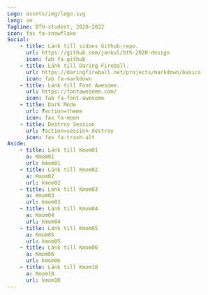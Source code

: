 ```yaml
---
Logo: assets/img/logo.svg
lang: se
Tagline: BTH-student, 2020-2022
icon: fas fa-snowflake
Social:
    - title: Länk till sidans Github-repo.
      url: https://github.com/jonkul/bth-2020-design
      icon: fab fa-github
    - title: Länk till Daring Fireball.
      url: https://daringfireball.net/projects/markdown/basics
      icon: fab fa-markdown
    - title: Länk till Font Awesome.
      url: https://fontawesome.com/
      icon: fab fa-font-awesome
    - title: Dark Mode
      url: ?action=theme
      icon: fas fa-moon
    - title: Destroy Session
      url: ?action=session_destroy
      icon: fas fa-trash-alt
Aside:
    - title: Länk till Kmom01
      a: Kmom01
      url: kmom01
    - title: Länk till Kmom02
      a: Kmom02
      url: kmom02
    - title: Länk till Kmom03
      a: Kmom03
      url: kmom03
    - title: Länk till Kmom04
      a: Kmom04
      url: kmom04
    - title: Länk till Kmom05
      a: Kmom05
      url: kmom05
    - title: Länk till Kmom06
      a: Kmom06
      url: kmom06
    - title: Länk till Kmom10
      a: Kmom10
      url: kmom10
---
```

